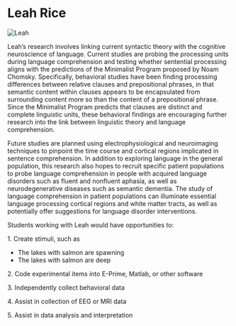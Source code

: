 # Leah Rice

![Leah](leah.png)

Leah’s research involves linking current syntactic theory with the
cognitive neuroscience of language. Current studies are probing the
processing units during language comprehension and testing whether
sentential processing aligns with the predictions of the Minimalist
Program proposed by Noam Chomsky. Specifically, behavioral studies have
been finding processing differences between relative clauses and
prepositional phrases, in that semantic content within clauses appears
to be encapsulated from surrounding content more so than the content of
a prepositional phrase. Since the Minimalist Program predicts that
clauses are distinct and complete linguistic units, these behavioral
findings are encouraging further research into the link between
linguistic theory and language comprehension.

Future studies are planned using electrophysiological and neuroimaging
techniques to pinpoint the time course and cortical regions implicated
in sentence comprehension. In addition to exploring language in the
general population, this research also hopes to recruit specific patient
populations to probe language comprehension in people with acquired
language disorders such as fluent and nonfluent aphasia, as well as
neurodegenerative diseases such as semantic dementia. The study of
language comprehension in patient populations can illuminate essential
language processing cortical regions and white matter tracts, as well as
potentially offer suggestions for language disorder interventions.

Students working with Leah would have opportunities to:

1\. Create stimuli, such as

-   The lakes with salmon are spawning
-   The lakes with salmon are deep

2\. Code experimental items into E-Prime, Matlab, or other software

3\. Independently collect behavioral data

4\. Assist in collection of EEG or MRI data

5\. Assist in data analysis and interpretation
